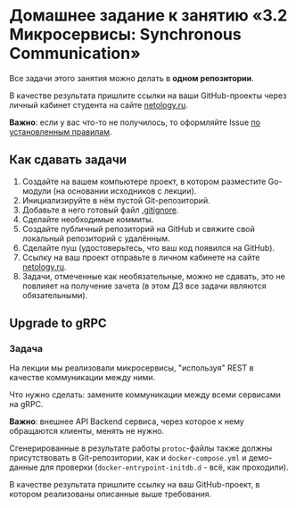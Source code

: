 # Домашнее задание к занятию «3.2 Микросервисы: Synchronous Communication»

Все задачи этого занятия можно делать в **одном репозитории**.

В качестве результата пришлите ссылки на ваши GitHub-проекты через личный кабинет студента на сайте [netology.ru](https://netology.ru).

**Важно**: если у вас что-то не получилось, то оформляйте Issue [по установленным правилам](../report-requirements.md).

## Как сдавать задачи

1. Создайте на вашем компьютере проект, в котором разместите Go-модули (на основании исходников с лекции).
1. Инициализируйте в нём пустой Git-репозиторий.
1. Добавьте в него готовый файл [.gitignore](../.gitignore).
1. Сделайте необходимые коммиты.
1. Создайте публичный репозиторий на GitHub и свяжите свой локальный репозиторий с удалённым.
1. Сделайте пуш (удостоверьтесь, что ваш код появился на GitHub).
1. Ссылку на ваш проект отправьте в личном кабинете на сайте [netology.ru](https://netology.ru).
1. Задачи, отмеченные как необязательные, можно не сдавать, это не повлияет на получение зачета (в этом ДЗ все задачи являются обязательными).

## Upgrade to gRPC

### Задача

На лекции мы реализовали микросервисы, "используя" REST в качестве коммуникации между ними.

Что нужно сделать: замените коммуникации между всеми сервисами на gRPC.

**Важно**: внешнее API Backend сервиса, через которое к нему обращаются клиенты, менять не нужно.

Сгенерированные в результате работы `protoc`-файлы также должны присутствовать в Git-репозитории, как и `docker-compose.yml` и демо-данные для проверки (`docker-entrypoint-initdb.d` - всё, как проходили).

В качестве результата пришлите ссылку на ваш GitHub-проект, в котором реализованы описанные выше требования.
